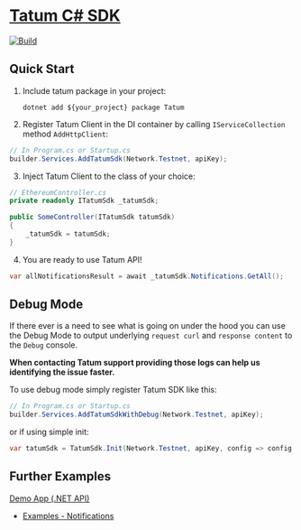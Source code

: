 # [Tatum C# SDK](http://tatum.com/)

[![Build](https://github.com/tatumio/tatum-csharp/actions/workflows/build.yml/badge.svg?branch=v3)](https://github.com/tatumio/tatum-csharp/actions/workflows/build.yml)

## Quick Start

1. Include tatum package in your project:


   `dotnet add ${your_project} package Tatum`


2. Register Tatum Client in the DI container by calling `IServiceCollection` method `AddHttpClient`:

```cs
// In Program.cs or Startup.cs
builder.Services.AddTatumSdk(Network.Testnet, apiKey);
```
3. Inject Tatum Client to the class of your choice:

```cs
// EthereumController.cs
private readonly ITatumSdk _tatumSdk;

public SomeController(ITatumSdk tatumSdk)
{
    _tatumSdk = tatumSdk;
}
```

4. You are ready to use Tatum API!
```cs
var allNotificationsResult = await _tatumSdk.Notifications.GetAll();
```

## Debug Mode

If there ever is a need to see what is going on under the hood you can use the Debug Mode to output underlying `request curl` and `response content` to the `Debug` console.

**When contacting Tatum support providing those logs can help us identifying the issue faster.**

To use debug mode simply register Tatum SDK like this:
```cs
// In Program.cs or Startup.cs
builder.Services.AddTatumSdkWithDebug(Network.Testnet, apiKey);
```

or if using simple init:
```cs
var tatumSdk = TatumSdk.Init(Network.Testnet, apiKey, config => config.EnableDebugMode = true);
```

## Further Examples

[Demo App (.NET API)](Tatum.Demo)

- [Examples - Notifications](Tatum.Examples/Notifications/TatumNotifications.cs)

